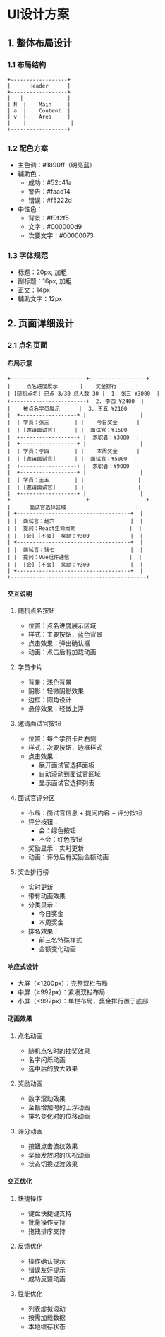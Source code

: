 # UI设计方案

## 1. 整体布局设计

### 1.1 布局结构
```
+------------------+
|      Header      |
+------------------+
|   |              |
| N  |    Main     |
| a  |    Content  |
| v  |    Area     |
|    |              |
+------------------+
```

### 1.2 配色方案
- 主色调：#1890ff（明亮蓝）
- 辅助色：
  - 成功：#52c41a
  - 警告：#faad14
  - 错误：#f5222d
- 中性色：
  - 背景：#f0f2f5
  - 文字：#000000d9
  - 次要文字：#00000073

### 1.3 字体规范
- 标题：20px, 加粗
- 副标题：16px, 加粗
- 正文：14px
- 辅助文字：12px

## 2. 页面详细设计

### 2.1 点名页面

#### 布局示意
```
+------------------------+------------------+
|     点名进度展示       |    奖金排行      |
| [随机点名] 已点 3/30 总人数 30 |  1. 张三 ¥3000  |
+------------------------+  2. 李四 ¥2400  |
|    被点名学员展示      |  3. 王五 ¥2100  |
|  +------------------+ |                 |
|  | 学员：张三        | |    今日奖金      |
|  | [邀请面试官]      | |  面试官：¥1500  |
|  +------------------+ |  求职者：¥3000  |
|  +------------------+ |                 |
|  | 学员：李四        | |    本周奖金      |
|  | [邀请面试官]      | |  面试官：¥5000  |
|  +------------------+ |  求职者：¥9000  |
|  +------------------+ |                 |
|  | 学员：王五        | |                 |
|  | [邀请面试官]      | |                 |
|  +------------------+ |                 |
+------------------------+------------------+
|      面试官选择区域                      |
| +------------------------------------+  |
| |  面试官：赵六                        |  |
| |  提问：React生命周期                 |  |
| |  [会] [不会]  奖励：¥300             |  |
| +------------------------------------+  |
| |  面试官：钱七                        |  |
| |  提问：Vue组件通信                   |  |
| |  [会] [不会]  奖励：¥300             |  |
| +------------------------------------+  |
+-------------------------------------------+
```

#### 交互说明
1. 随机点名按钮
   - 位置：点名进度展示区域
   - 样式：主要按钮，蓝色背景
   - 点击效果：弹出确认框
   - 动画：点击后有加载动画

2. 学员卡片
   - 背景：浅色背景
   - 阴影：轻微阴影效果
   - 边框：圆角设计
   - 悬停效果：轻微上浮

3. 邀请面试官按钮
   - 位置：每个学员卡片右侧
   - 样式：次要按钮，边框样式
   - 点击效果：
     - 展开面试官选择面板
     - 自动滚动到面试官区域
     - 显示面试官选择列表

4. 面试官评分区
   - 布局：面试官信息 + 提问内容 + 评分按钮
   - 评分按钮：
     - 会：绿色按钮
     - 不会：红色按钮
   - 奖励显示：实时更新
   - 动画：评分后有奖励金额动画

5. 奖金排行榜
   - 实时更新
   - 带有动画效果
   - 分类显示：
     - 今日奖金
     - 本周奖金
   - 排名效果：
     - 前三名特殊样式
     - 金额变化动画

#### 响应式设计
- 大屏（≥1200px）：完整双栏布局
- 中屏（≥992px）：紧凑双栏布局
- 小屏（<992px）：单栏布局，奖金排行置于底部

#### 动画效果
1. 点名动画
   - 随机点名时的抽奖效果
   - 名字闪烁动画
   - 选中后的放大效果

2. 奖励动画
   - 数字滚动效果
   - 金额增加时的上浮动画
   - 排名变化时的位移动画

3. 评分动画
   - 按钮点击波纹效果
   - 奖励发放时的庆祝动画
   - 状态切换过渡效果

#### 交互优化
1. 快捷操作
   - 键盘快捷键支持
   - 批量操作支持
   - 拖拽排序支持

2. 反馈优化
   - 操作确认提示
   - 错误友好提示
   - 成功反馈动画

3. 性能优化
   - 列表虚拟滚动
   - 按需加载数据
   - 本地缓存状态
